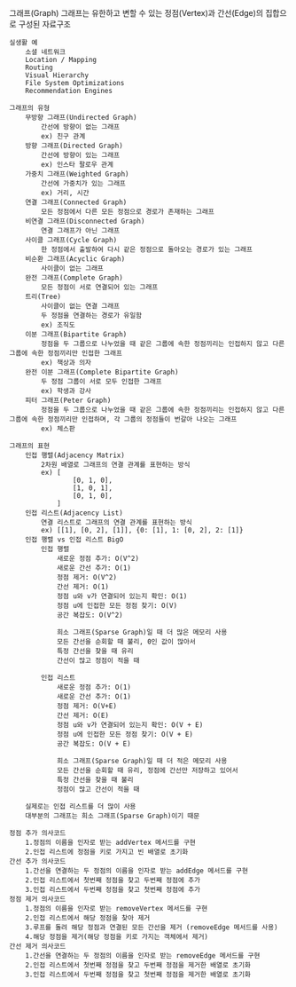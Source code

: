 그래프(Graph)
    그래프는 유한하고 변할 수 있는 정점(Vertex)과 간선(Edge)의 집합으로 구성된 자료구조

    실생활 예
        소셜 네트워크
        Location / Mapping
        Routing
        Visual Hierarchy
        File System Optimizations
        Recommendation Engines

    그래프의 유형
        무방향 그래프(Undirected Graph)
            간선에 방향이 없는 그래프
            ex) 친구 관계
        방향 그래프(Directed Graph)
            간선에 방향이 있는 그래프
            ex) 인스타 팔로우 관계
        가중치 그래프(Weighted Graph)
            간선에 가중치가 있는 그래프
            ex) 거리, 시간
        연결 그래프(Connected Graph)
            모든 정점에서 다른 모든 정점으로 경로가 존재하는 그래프
        비연결 그래프(Disconnected Graph)
            연결 그래프가 아닌 그래프
        사이클 그래프(Cycle Graph)
            한 정점에서 출발하여 다시 같은 정점으로 돌아오는 경로가 있는 그래프
        비순환 그래프(Acyclic Graph)
            사이클이 없는 그래프
        완전 그래프(Complete Graph)
            모든 정점이 서로 연결되어 있는 그래프
        트리(Tree)
            사이클이 없는 연결 그래프
            두 정점을 연결하는 경로가 유일함
            ex) 조직도
        이분 그래프(Bipartite Graph)
            정점을 두 그룹으로 나누었을 때 같은 그룹에 속한 정점끼리는 인접하지 않고 다른 그룹에 속한 정점끼리만 인접한 그래프
            ex) 책상과 의자
        완전 이분 그래프(Complete Bipartite Graph)
            두 정점 그룹이 서로 모두 인접한 그래프
            ex) 학생과 강사
        피터 그래프(Peter Graph)
            정점을 두 그룹으로 나누었을 때 같은 그룹에 속한 정점끼리는 인접하지 않고 다른 그룹에 속한 정점끼리만 인접하며, 각 그룹의 정점들이 번갈아 나오는 그래프
            ex) 체스판

    그래프의 표현
        인접 행렬(Adjacency Matrix)
            2차원 배열로 그래프의 연결 관계를 표현하는 방식
            ex) [
                    [0, 1, 0],
                    [1, 0, 1],
                    [0, 1, 0],
                ]
        인접 리스트(Adjacency List)
            연결 리스트로 그래프의 연결 관계를 표현하는 방식
            ex) [[1], [0, 2], [1]], {0: [1], 1: [0, 2], 2: [1]}
        인접 행렬 vs 인접 리스트 BigO
            인접 행렬
                새로운 정점 추가: O(V^2)
                새로운 간선 추가: O(1)
                정점 제거: O(V^2)
                간선 제거: O(1)
                정점 u와 v가 연결되어 있는지 확인: O(1)
                정점 u에 인접한 모든 정점 찾기: O(V)
                공간 복잡도: O(V^2)

                희소 그래프(Sparse Graph)일 때 더 많은 메모리 사용
                모든 간선을 순회할 때 불리, 0인 값이 많아서
                특정 간선을 찾을 때 유리
                간선이 많고 정점이 적을 때

            인접 리스트
                새로운 정점 추가: O(1)
                새로운 간선 추가: O(1)
                정점 제거: O(V+E)
                간선 제거: O(E)
                정점 u와 v가 연결되어 있는지 확인: O(V + E)
                정점 u에 인접한 모든 정점 찾기: O(V + E)
                공간 복잡도: O(V + E)

                희소 그래프(Sparse Graph)일 때 더 적은 메모리 사용
                모든 간선을 순회할 때 유리, 정점에 간선만 저장하고 있어서
                특정 간선을 찾을 때 불리
                정점이 많고 간선이 적을 때
            
        실제로는 인접 리스트를 더 많이 사용
        대부분의 그래프는 희소 그래프(Sparse Graph)이기 때문

    정점 추가 의사코드
        1.정점의 이름을 인자로 받는 addVertex 메서드를 구현
        2.인접 리스트에 정점을 키로 가지고 빈 배열로 초기화
    간선 추가 의사코드
        1.간선을 연결하는 두 정점의 이름을 인자로 받는 addEdge 메서드를 구현
        2.인접 리스트에서 첫번째 정점을 찾고 두번째 정점에 추가
        3.인접 리스트에서 두번째 정점을 찾고 첫번째 정점에 추가
    정점 제거 의사코드
        1.정점의 이름을 인자로 받는 removeVertex 메서드를 구현
        2.인접 리스트에서 해당 정점을 찾아 제거 
        3.루프를 돌려 해당 정점과 연결된 모든 간선을 제거 (removeEdge 메서드를 사용)
        4.해당 정점을 제거(해당 정점을 키로 가지는 객체에서 제거)
    간선 제거 의사코드
        1.간선을 연결하는 두 정점의 이름을 인자로 받는 removeEdge 메서드를 구현
        2.인접 리스트에서 첫번째 정점을 찾고 두번째 정점을 제거한 배열로 초기화
        3.인접 리스트에서 두번째 정점을 찾고 첫번째 정점을 제거한 배열로 초기화 
